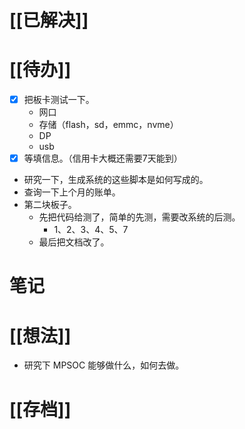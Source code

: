 # [[已解决]]

# [[待办]]
- [x] 把板卡测试一下。
	- 网口
	- 存储（flash，sd，emmc，nvme）
	- DP
	- usb
- [x] 等填信息。（信用卡大概还需要7天能到）
- 研究一下，生成系统的这些脚本是如何写成的。
- 查询一下上个月的账单。
- 第二块板子。 
	- 先把代码给测了，简单的先测，需要改系统的后测。
		- 1、2、3、4、5、7
	- 最后把文档改了。
# 笔记

# [[想法]]
- 研究下 MPSOC 能够做什么，如何去做。

# [[存档]]